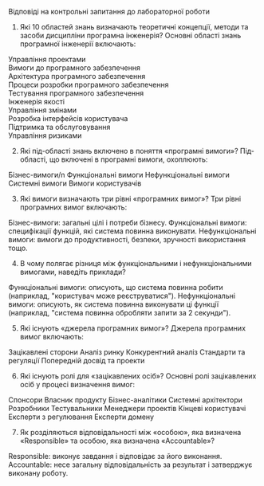 Відповіді на контрольні запитання до лабораторної роботи 
1) Які 10 областей знань визначають теоретичні концепції, методи та засоби дисципліни програмна інженерія?
Основні області знань програмної інженерії включають:

Управління проектами <br />
Вимоги до програмного забезпечення<br />
Архітектура програмного забезпечення<br />
Процеси розробки програмного забезпечення<br />
Тестування програмного забезпечення<br />
Інженерія якості<br />
Управління змінами<br />
Розробка інтерфейсів користувача<br />
Підтримка та обслуговування<br />
Управління ризиками<br />


2) Які під-області знань включено в поняття «програмні вимоги»?
Під-області, що включені в програмні вимоги, охоплюють:

Бізнес-вимоги/n
Функціональні вимоги
Нефункціональні вимоги
Системні вимоги
Вимоги користувачів

3) Які вимоги визначають три рівні «програмних вимог»?
Три рівні програмних вимог включають:

Бізнес-вимоги: загальні цілі і потреби бізнесу.
Функціональні вимоги: специфікації функцій, які система повинна виконувати.
Нефункціональні вимоги: вимоги до продуктивності, безпеки, зручності використання тощо.

4) В чому полягає різниця між функціональними і нефункціональними вимогами, наведіть приклади?

Функціональні вимоги: описують, що система повинна робити (наприклад, "користувач може реєструватися").
Нефункціональні вимоги: описують, як система повинна виконувати ці функції (наприклад, "система повинна обробляти запити за 2 секунди").

5) Які існують «джерела програмних вимог»?
Джерела програмних вимог включають:

Зацікавлені сторони
Аналіз ринку
Конкурентний аналіз
Стандарти та регуляції
Попередній досвід та проекти

6) Які існують ролі для «зацікавлених осіб»?
Основні ролі зацікавлених осіб у процесі визначення вимог:

Спонсори
Власник продукту
Бізнес-аналітики
Системні архітектори
Розробники
Тестувальники
Менеджери проектів
Кінцеві користувачі
Експерти з регулювання
Експерти домену

7) Як розділяються відповідальності між «особою», яка визначена «Responsible» та особою, яка визначена «Accountable»?

Responsible: виконує завдання і відповідає за його виконання.
Accountable: несе загальну відповідальність за результат і затверджує виконану роботу.

